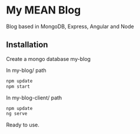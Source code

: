 # My MEAN Blog 
Blog based in MongoDB, Express, Angular and Node
## Installation

Create a mongo database my-blog

In my-blog/ path 
```sh
npm update
npm start
```

In my-blog-client/ path
```sh
npm update
ng serve
```

Ready to use.